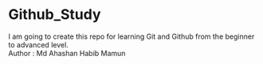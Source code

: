 # Github_Study
I am going to create this repo for learning Git and Github from the beginner to advanced level. 
<br>
Author : Md Ahashan Habib Mamun 

